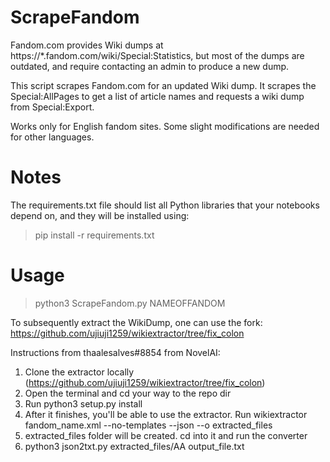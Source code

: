 # ScrapeFandom
Fandom.com provides Wiki dumps at https://*.fandom.com/wiki/Special:Statistics, but most of the dumps are outdated, and require contacting an admin to produce a new dump.

This script scrapes Fandom.com for an updated Wiki dump. It scrapes the Special:AllPages to get a list of article names and requests a wiki dump from Special:Export.

Works only for English fandom sites. Some slight modifications are needed for other languages.

# Notes
The requirements.txt file should list all Python libraries that your notebooks depend on, and they will be installed using:

> pip install -r requirements.txt

# Usage
> python3 ScrapeFandom.py NAMEOFFANDOM

To subsequently extract the WikiDump, one can use the fork: https://github.com/ujiuji1259/wikiextractor/tree/fix_colon

Instructions from thaalesalves#8854 from NovelAI:
1. Clone the extractor locally (https://github.com/ujiuji1259/wikiextractor/tree/fix_colon)
2. Open the terminal and cd  your way to the repo dir
3. Run python3 setup.py install
4. After it finishes, you'll be able to use the extractor. Run wikiextractor fandom_name.xml --no-templates --json --o extracted_files
5. extracted_files folder will be created. cd into it and run the converter
6. python3 json2txt.py extracted_files/AA output_file.txt 
